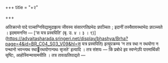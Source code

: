 +++
title = "+२"

+++

अतिक्रान्ते पादे पञ्चाग्निविद्यामुदाहृत्य जीवस्य संसारगतिप्रभेदः प्रपञ्चितः ; इदानीं तस्यैवावस्थाभेदः प्रपञ्च्यते । इदमामनन्ति — [‘स यत्र प्रस्वपिति’ (बृ. उ. ४ । ३ । ९)](https://advaitasharada.sringeri.net/display/bhashya/Brha?page=4&id=BR_C04_S03_V09&hl=स यत्र प्रस्वपिति) इत्युपक्रम्य ‘न तत्र रथा न रथयोगा न पन्थानो भवन्त्यथ रथारथयोगान्पथः सृजते’ इत्यादि । तत्र संशयः — किं प्रबोधे इव स्वप्नेऽपि पारमार्थिकी सृष्टिः, आहोस्विन्मायामयीति । तत्र तावत्प्रतिपाद्यते —
